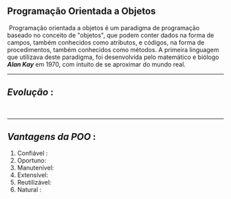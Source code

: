 ## 												Programação Orientada a Objetos

​			Programação orientada a objetos é um paradigma de programação baseado no conceito de "objetos", que podem conter dados na forma de campos, também conhecidos como atributos, e códigos, na forma de procedimentos, também conhecidos como métodos. A primeira linguagem que utilizava deste paradigma, foi desenvolvida pelo matemático e biólogo ***Alan Kay*** em 1970, com intuito de se aproximar do mundo real.

----

## ***Evolução*** :								

​		

---

## ***Vantagens da POO*** :

1. Confiável :
2. Oportuno:
3. Manutenível:
4. Extensível:
5. Reutilizável:
6. Natural : 